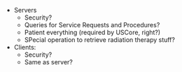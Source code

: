 * Servers
  * Security?
  * Queries for Service Requests and Procedures?
  * Patient everything (required by USCore, right?)
  * SPecial operation to retrieve radiation therapy stuff?
* Clients:
  * Security?
  * Same as server?
